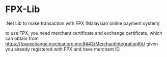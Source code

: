 # FPX-Lib
.Net Lib to make transaction with FPX (Malaysian online payment system)

to use FPX, you need merchant certificate and exchange certificate, which can obtain from https://fpxexchange.myclear.org.my:8443/MerchantIntegrationKit/ given you already registered with FPX and have merchant ID.
